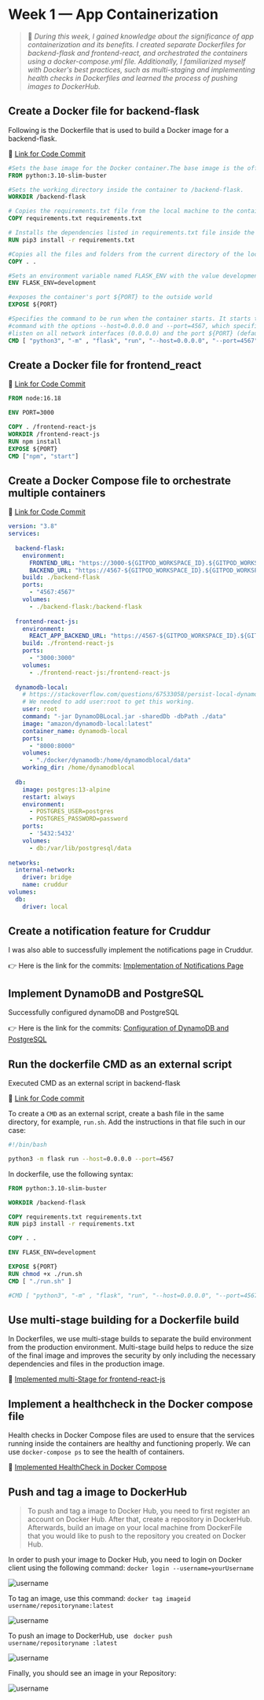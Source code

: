 # Week 1 — App Containerization

> :memo: *During this week, I gained knowledge about the significance of app containerization and its benefits. I created separate Dockerfiles for backend-flask and frontend-react, and orchestrated the containers using a docker-compose.yml file. Additionally, I familiarized myself with Docker's best practices, such as multi-staging and implementing health checks in Dockerfiles and learned the process of pushing images to DockerHub.*

## Create a Docker file for backend-flask

Following is the Dockerfile that is used to build a Docker image for a backend-flask.

🔗 [Link for Code Commit](https://github.com/snehpalkaur/aws-bootcamp-cruddur-2023/commit/4ab86b9fa9445857585d4ea5d74065ee4ba2c324)

```dockerfile
#Sets the base image for the Docker container.The base image is the official Python 3.10 slim version running on Debian Buster.
FROM python:3.10-slim-buster

#Sets the working directory inside the container to /backend-flask.
WORKDIR /backend-flask

# Copies the requirements.txt file from the local machine to the container's working directory.
COPY requirements.txt requirements.txt

# Installs the dependencies listed in requirements.txt file inside the container using pip3
RUN pip3 install -r requirements.txt

#Copies all the files and folders from the current directory of the local machine to the container's working directory.
COPY . .

#Sets an environment variable named FLASK_ENV with the value development.
ENV FLASK_ENV=development

#exposes the container's port ${PORT} to the outside world
EXPOSE ${PORT}

#Specifies the command to be run when the container starts. It starts the backend-flask by running the flask run
#command with the options --host=0.0.0.0 and --port=4567, which specifies that the application should 
#listen on all network interfaces (0.0.0.0) and the port ${PORT} (default is 4567).
CMD [ "python3", "-m" , "flask", "run", "--host=0.0.0.0", "--port=4567"]

```


## Create a Docker file for frontend_react

🔗 [Link for Code Commit](https://github.com/snehpalkaur/aws-bootcamp-cruddur-2023/commit/4ab86b9fa9445857585d4ea5d74065ee4ba2c324)

```dockerfile
FROM node:16.18

ENV PORT=3000

COPY . /frontend-react-js
WORKDIR /frontend-react-js
RUN npm install
EXPOSE ${PORT}
CMD ["npm", "start"]
```

## Create a Docker Compose file to orchestrate multiple containers

🔗 [Link for Code Commit](https://github.com/snehpalkaur/aws-bootcamp-cruddur-2023/commit/4ab86b9fa9445857585d4ea5d74065ee4ba2c324)

```yml
version: "3.8"
services:
  
  backend-flask:
    environment:
      FRONTEND_URL: "https://3000-${GITPOD_WORKSPACE_ID}.${GITPOD_WORKSPACE_CLUSTER_HOST}"
      BACKEND_URL: "https://4567-${GITPOD_WORKSPACE_ID}.${GITPOD_WORKSPACE_CLUSTER_HOST}"
    build: ./backend-flask
    ports:
      - "4567:4567"
    volumes:
      - ./backend-flask:/backend-flask
  
  frontend-react-js:
    environment:
      REACT_APP_BACKEND_URL: "https://4567-${GITPOD_WORKSPACE_ID}.${GITPOD_WORKSPACE_CLUSTER_HOST}"
    build: ./frontend-react-js
    ports:
      - "3000:3000"
    volumes:
      - ./frontend-react-js:/frontend-react-js
  
  dynamodb-local:
    # https://stackoverflow.com/questions/67533058/persist-local-dynamodb-data-in-volumes-lack-permission-unable-to-open-databa
    # We needed to add user:root to get this working.
    user: root
    command: "-jar DynamoDBLocal.jar -sharedDb -dbPath ./data"
    image: "amazon/dynamodb-local:latest"
    container_name: dynamodb-local
    ports:
      - "8000:8000"
    volumes:
      - "./docker/dynamodb:/home/dynamodblocal/data"
    working_dir: /home/dynamodblocal
  
  db:
    image: postgres:13-alpine
    restart: always
    environment:
      - POSTGRES_USER=postgres
      - POSTGRES_PASSWORD=password
    ports:
      - '5432:5432'
    volumes: 
      - db:/var/lib/postgresql/data
  
networks: 
  internal-network:
    driver: bridge
    name: cruddur
volumes:
  db:
    driver: local
```

## Create a notification feature for Cruddur

I was also able to successfully implement the notifications page in Cruddur. 

👉 Here is the link for the commits: [Implementation of Notifications Page](https://github.com/snehpalkaur/aws-bootcamp-cruddur-2023/commit/1e2bac37abb94526c38f19df6618c3174737dfa7)

## Implement DynamoDB and PostgreSQL

Successfully configured dynamoDB and PostgreSQL

👉 Here is the link for the commits: [Configuration of DynamoDB and PostgreSQL](https://github.com/snehpalkaur/aws-bootcamp-cruddur-2023/commit/bb3bbfdd22128cb0af05b244adf82ba09f001362)

## Run the dockerfile CMD as an external script

Executed CMD as an external script in backend-flask

🔗 [Link for Code commit](https://github.com/snehpalkaur/aws-bootcamp-cruddur-2023/commit/da6f3a2f349645f214edc3f94a92356ba602fcf9)

To create a ``CMD`` as an external script, create a bash file in the same directory, for example, ``run.sh``. Add the instructions in that file such in our case:

```bash
#!/bin/bash

python3 -m flask run --host=0.0.0.0 --port=4567
```

In dockerfile, use the following syntax:
```dockerfile
FROM python:3.10-slim-buster

WORKDIR /backend-flask

COPY requirements.txt requirements.txt
RUN pip3 install -r requirements.txt

COPY . .

ENV FLASK_ENV=development

EXPOSE ${PORT}
RUN chmod +x ./run.sh
CMD [ "./run.sh" ]

#CMD [ "python3", "-m" , "flask", "run", "--host=0.0.0.0", "--port=4567"]


```
## Use multi-stage building for a Dockerfile build

In Dockerfiles, we use multi-stage builds to separate the build environment from the production environment. Multi-stage build helps to reduce the size of the final image and improves the security by only including the necessary dependencies and files in the production image.

:link: [Implemented multi-Stage for frontend-react-js](https://github.com/snehpalkaur/aws-bootcamp-cruddur-2023/commit/bfb7d178cec6cfe2f94762959e05346b5006f140)

## Implement a healthcheck in the Docker compose file

Health checks in Docker Compose files are used to ensure that the services running inside the containers are healthy and functioning properly. We can use ``docker-compose ps`` to see the health of containers.

🔗 [Implemented HealthCheck in Docker Compose](https://github.com/snehpalkaur/aws-bootcamp-cruddur-2023/commit/635799442b0bdd1aa63d437bd67aea53b69496db)

## Push and tag a image to DockerHub 

> To push and tag a image to Docker Hub, you need to first register an account on Docker Hub. After that, create a repository in DockerHub. Afterwards, build an image on your local machine from DockerFile that you would like to push to the repository you created on Docker Hub. 

In order to push your image to Docker Hub, you need to login on Docker client using the following command: ``docker login --username=yourUsername``

![username](assets/login_d.png)

To tag an image, use this command: ``docker tag imageid username/repositoryname:latest``

![username](assets/d_tag.png)

To push an image to DockerHub, use `` docker push username/repositoryname :latest``

![username](assets/d_push.png)

Finally, you should see an image in your Repository:

![username](assets/d-hub.png)




